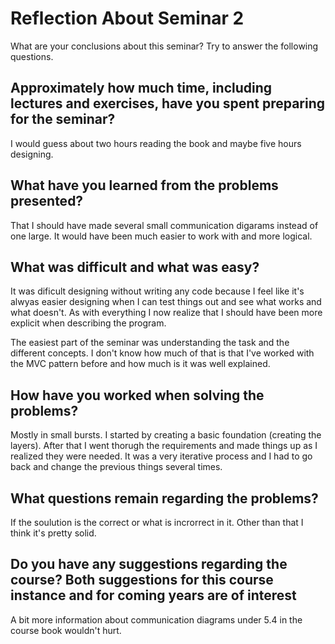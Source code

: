 # Reflection About Seminar 2

What are your conclusions about this seminar? Try to answer the following questions.

## Approximately how much time, including lectures and exercises, have you spent preparing for the seminar?

I would guess about two hours reading the book and maybe five hours designing.

## What have you learned from the problems presented?

That I should have made several small communication digarams instead of one large.
It would have been much easier to work with and more logical.

## What was difficult and what was easy?

It was dificult designing without writing any code because I feel like it's alwyas
easier designing when I can test things out and see what works and what doesn't.
As with everything I now realize that I should have been more explicit when
describing the program.

The easiest part of the seminar was understanding the task and the different concepts.
I don't know how much of that is that I've worked with the MVC pattern before and
how much is it was well explained.

## How have you worked when solving the problems?

Mostly in small bursts. I started by creating a basic foundation (creating the layers).
After that I went thorugh the requirements and made things up as I realized they
were needed. It was a very iterative process and I had to go back and change the
previous things several times.

## What questions remain regarding the problems?

If the soulution is the correct or what is incrorrect in it. Other than that I
think it's pretty solid.

## Do you have any suggestions regarding the course? Both suggestions for this course instance and for coming years are of interest

A bit more information about communication diagrams under 5.4 in the course book
wouldn't hurt.
